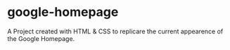 # google-homepage

A Project created with HTML & CSS to replicare the current appearence of the Google Homepage.
